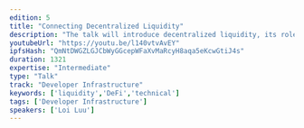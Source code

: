 ```yaml
---
edition: 5
title: "Connecting Decentralized Liquidity"
description: "The talk will introduce decentralized liquidity, its role in the ecosystem and how several defi projects are utilising the decentralized liquidity in different ways. The talk will also touch base on what Kyber does to connect different decentralized liquidity sources to make them available for the defi ecosystem."
youtubeUrl: "https://youtu.be/l140vtvAvEY"
ipfsHash: "QmNtDWGZLGJCbWyGGcepWFaXvMaRcyH8aqa5eKcwGtiJ4s"
duration: 1321
expertise: "Intermediate"
type: "Talk"
track: "Developer Infrastructure"
keywords: ['liquidity','DeFi','technical']
tags: ['Developer Infrastructure']
speakers: ['Loi Luu']
---
```

